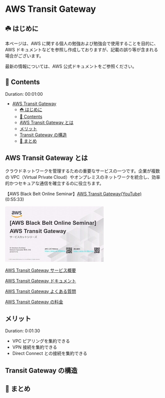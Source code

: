 # AWS Transit Gateway

## ☘️ はじめに

本ページは、AWS に関する個人の勉強および勉強会で使用することを目的に、AWS ドキュメントなどを参照し作成しておりますが、記載の誤り等が含まれる場合がございます。

最新の情報については、AWS 公式ドキュメントをご参照ください。

## 👀 Contents

Duration: 00:01:00

- [AWS Transit Gateway](#aws-transit-gateway)
  - [☘️ はじめに](#️-はじめに)
  - [👀 Contents](#-contents)
  - [AWS Transit Gateway とは](#aws-transit-gateway-とは)
  - [メリット](#メリット)
  - [Transit Gateway の構造](#transit-gateway-の構造)
  - [📖 まとめ](#-まとめ)

## AWS Transit Gateway とは

クラウドネットワークを管理するための重要なサービスの一つです。企業が複数の VPC（Virtual Private Cloud）やオンプレミスのネットワークを統合し、効率的かつセキュアな通信を確立するのに役立ちます。

【AWS Black Belt Online Seminar】[AWS Transit Gateway(YouTube)](https://youtu.be/Yhe2jYzFmfs)(0:55:33)

![blackbelt-transitgw](/images/blackbelt/blackbelt-transitgw-320.jpg)

[AWS Transit Gateway サービス概要](https://aws.amazon.com/jp/transit-gateway/)

[AWS Transit Gateway ドキュメント](https://docs.aws.amazon.com/ja_jp/vpc/#aws-transit-gateway)

[AWS Transit Gateway よくある質問](https://aws.amazon.com/jp/transit-gateway/faqs/)

[AWS Transit Gateway の料金](https://aws.amazon.com/jp/transit-gateway/pricing/)

## メリット

Duration: 0:01:30

- VPC ピアリングを集約できる
- VPN 接続を集約できる
- Direct Connect との接続を集約できる

## Transit Gateway の構造

## 📖 まとめ
